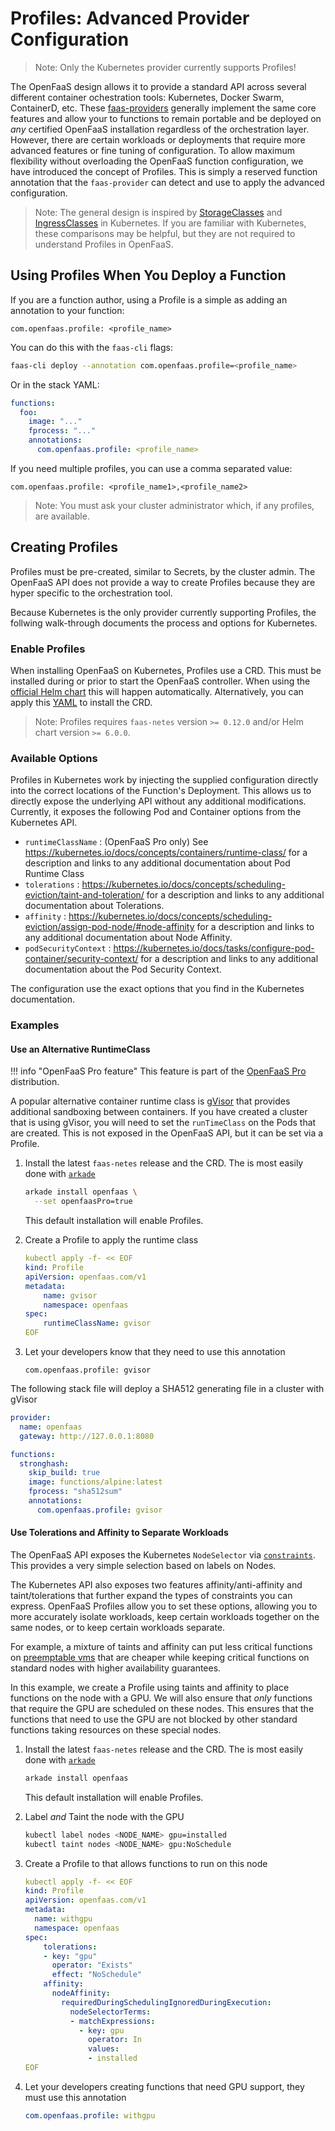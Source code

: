# Profiles: Advanced Provider Configuration

> Note: Only the Kubernetes provider currently supports Profiles!

The OpenFaaS design allows it to provide a standard API across several different container ochestration tools: Kubernetes, Docker Swarm, ContainerD, etc. These [faas-providers](/docs/architecture/faas-provider.md) generally implement the same core features and allow your to functions to remain portable and be deployed on _any_ certified OpenFaaS installation regardless of the orchestration layer. However, there are certain workloads or deployments that require more advanced features or fine tuning of configuration. To allow maximum flexibility without overloading the OpenFaaS function configuration, we have introduced the concept of Profiles. This is simply a reserved function annotation that the `faas-provider` can detect and use to apply the advanced configuration.

> Note: The general design is inspired by [StorageClasses](https://kubernetes.io/docs/concepts/storage/storage-classes/)  and [IngressClasses](https://kubernetes.io/docs/concepts/services-networking/ingress/#ingress-class) in Kubernetes. If you are familiar with Kubernetes, these comparisons may be helpful, but they are not required to understand Profiles in OpenFaaS.


## Using Profiles When You Deploy a Function

If you are a function author, using a Profile is a simple as adding an annotation to your function:

```
com.openfaas.profile: <profile_name>
```

You can do this with the `faas-cli` flags:

```sh
faas-cli deploy --annotation com.openfaas.profile=<profile_name>
```

Or in the stack YAML:
```yaml
functions:
  foo:
    image: "..."
    fprocess: "..."
    annotations:
      com.openfaas.profile: <profile_name>
```

If you need multiple profiles, you can use a comma separated value:

```
com.openfaas.profile: <profile_name1>,<profile_name2>
```

> Note: You must ask your cluster administrator which, if any profiles, are available.


## Creating Profiles

Profiles must be pre-created, similar to Secrets, by the cluster admin. The OpenFaaS API does not provide a way to create Profiles because they are hyper specific to the orchestration tool.

Because Kubernetes is the only provider currently supporting Profiles, the follwing walk-through documents the process and options for Kubernetes.

### Enable Profiles

When installing OpenFaaS on Kubernetes, Profiles use a CRD. This must be installed during or prior to start the OpenFaaS controller. When using the [official Helm chart](https://github.com/openfaas/faas-netes/tree/master/chart/openfaas) this will happen automatically. Alternatively, you can apply this [YAML](https://github.com/openfaas/faas-netes/blob/master/yaml/crd.yml) to install the CRD.


> Note: Profiles requires `faas-netes` version `>= 0.12.0` and/or Helm chart version `>= 6.0.0`.

### Available Options

Profiles in Kubernetes work by injecting the supplied configuration directly into the correct locations of the Function's Deployment. This allows us to directly expose the underlying API without any additional modifications. Currently, it exposes the following Pod and Container options from the Kubernetes API.

- `runtimeClassName` : (OpenFaaS Pro only) See https://kubernetes.io/docs/concepts/containers/runtime-class/ for a description and links to any additional documentation about Pod Runtime Class
- `tolerations` : https://kubernetes.io/docs/concepts/scheduling-eviction/taint-and-toleration/ for a description and links to any additional documentation about Tolerations.
- `affinity` : https://kubernetes.io/docs/concepts/scheduling-eviction/assign-pod-node/#node-affinity for a description and links to any additional documentation about Node Affinity.
- `podSecurityContext` : https://kubernetes.io/docs/tasks/configure-pod-container/security-context/ for a description and links to any additional documentation about the Pod Security Context.

The configuration use the exact options that you find in the Kubernetes documentation.

### Examples

#### Use an Alternative RuntimeClass

!!! info "OpenFaaS Pro feature"
    This feature is part of the [OpenFaaS Pro](/openfaas-pro/introduction) distribution.

A popular alternative container runtime class is [gVisor](https://gvisor.dev/) that provides additional sandboxing between containers. If you have created a cluster that is using gVisor, you will need to set the `runTimeClass` on the Pods that are created. This is not exposed in the OpenFaaS API, but it can be set via a Profile.

1. Install the latest `faas-netes` release and the CRD. The is most easily done with [`arkade`](https://github.com/alexellis/arkade)
    ```sh
    arkade install openfaas \
      --set openfaasPro=true
    ```
    This default installation will enable Profiles.

2. Create a Profile to apply the runtime class
    ```yaml
    kubectl apply -f- << EOF
    kind: Profile
    apiVersion: openfaas.com/v1
    metadata:
        name: gvisor
        namespace: openfaas
    spec:
        runtimeClassName: gvisor
    EOF
    ```

3. Let your developers know that they need to use this annotation

    ```
    com.openfaas.profile: gvisor
    ```

The following stack file will deploy a SHA512 generating file in a cluster with gVisor

```yaml
provider:
  name: openfaas
  gateway: http://127.0.0.1:8080

functions:
  stronghash:
    skip_build: true
    image: functions/alpine:latest
    fprocess: "sha512sum"
    annotations:
      com.openfaas.profile: gvisor
```

#### Use Tolerations and Affinity to Separate Workloads

The OpenFaaS API exposes the Kubernetes `NodeSelector` via [`constraints`](/docs/reference/yaml#function-constraints). This provides a very simple selection based on labels on Nodes.

The Kubernetes API also exposes two features affinity/anti-affinity and taint/tolerations that further expand the types of constraints you can express.  OpenFaaS Profiles allow you to set these options, allowing you to more accurately isolate workloads, keep certain workloads together on the same nodes, or to keep certain workloads separate.

For example, a mixture of taints and affinity can put less critical functions on [preemptable vms](https://cloud.google.com/kubernetes-engine/docs/how-to/preemptible-vms) that are cheaper while keeping critical functions on standard nodes with higher availability guarantees.

In this example, we create a Profile using taints and affinity to place functions on the node with a GPU.  We will also ensure that _only_ functions that require the GPU are scheduled on these nodes. This ensures that the functions that need to use the GPU are not blocked by other standard functions taking resources on these special nodes.

1. Install the latest `faas-netes` release and the CRD. The is most easily done with [`arkade`](https://github.com/alexellis/arkade)

    ```sh
    arkade install openfaas
    ```

    This default installation will enable Profiles.

2. Label _and_ Taint the node with the GPU

    ```sh
    kubectl label nodes <NODE_NAME> gpu=installed
    kubectl taint nodes <NODE_NAME> gpu:NoSchedule
    ```

3. Create a Profile to that allows functions to run on this node
    ```yaml
    kubectl apply -f- << EOF
    kind: Profile
    apiVersion: openfaas.com/v1
    metadata:
      name: withgpu
      namespace: openfaas
    spec:
        tolerations:
        - key: "gpu"
          operator: "Exists"
          effect: "NoSchedule"
        affinity:
          nodeAffinity:
            requiredDuringSchedulingIgnoredDuringExecution:
              nodeSelectorTerms:
              - matchExpressions:
                - key: gpu
                  operator: In
                  values:
                  - installed
    EOF
    ```

3. Let your developers creating functions that need GPU support, they must use this annotation

    ```yaml
    com.openfaas.profile: withgpu
    ```
